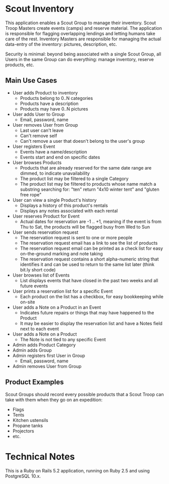 # Scout Inventory

This application enables a Scout Group to manage their inventory. Scout Troop Masters create events
(camps) and reserve material. The application is responsible for flagging overlapping lendings and
letting humans take care of the rest. Inventory Masters are responsible for managing the actual
data-entry of the inventory: pictures, description, etc.

Security is minimal: beyond being associated with a single Scout Group, all Users in the same Group
can do everything: manage inventory, reserve products, etc.

## Main Use Cases

* User adds Product to inventory
    - Products belong to 0..N categories
    - Products have a description
    - Products may have 0..N pictures
* User adds User to Group
    - Email, password, name
* User removes User from Group
    - Last user can't leave
    - Can't remove self
    - Can't remove a user that doesn't belong to the user's group
* User registers Event
    - Events have a name/description
    - Events start and end on specific dates
* User browses Products
    - Products that are already reserved for the same date range are dimmed, to
        indicate unavailability
    - The product list may be filtered to a single Category
    - The product list may be filtered to products whose name match a substring
        searching for: "ten" return "4x10 winter tent" and "gluten free rope"
* User can view a single Product's history
    - Displays a history of this product's rentals
    - Displays any notes associated with each rental
* User reserves Product for Event
    - Actual dates for reservation are -1 .. +1, meaning if the event is from
        Thu to Sat, the products will be flagged busy from Wed to Sun
* User sends reservation request
    - The reservation request is sent to one or more people
    - The reservation request email has a link to see the list of products
    - The reservation request email can be printed as a check list for easy
        on-the-ground marking and note taking
    - The reservation request contains a short alpha-numeric string that identifies
        it and can be used to return to the same list later (think bit.ly short code)
* User browses list of Events
    - List displays events that have closed in the past two weeks and all future events
* User prints a reservation list for a specific Event
    - Each product on the list has a checkbox, for easy bookkeeping while on-site
* User adds a Note on a Product in an Event
    - Indicates future repairs or things that may have happened to the Product
    - It may be easier to display the reservation list and have a Notes field
        next to each event
* User adds a Note on a Product
    - The Note is not tied to any specific Event
* Admin adds Product Category
* Admin adds Group
* Admin registers first User in Group
    - Email, password, name
* Admin removes User from Group

## Product Examples

Scout Groups should record every possible products that a Scout Troop can take with them when they
go on an expedition:

* Flags
* Tents
* Kitchen ustensils
* Propane tanks
* Projectors
* etc.

# Technical Notes

This is a Ruby on Rails 5.2 application, running on Ruby 2.5 and using PostgreSQL 10.x.
